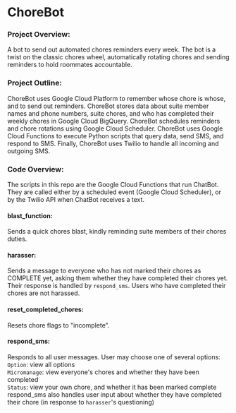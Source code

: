 # ChoreBot

### Project Overview:
A bot to send out automated chores reminders every week. The bot is a twist on the classic chores wheel, automatically rotating chores and sending reminders to hold roommates accountable.

### Project Outline:
ChoreBot uses Google Cloud Platform to remember whose chore is whose, and to send out reminders. ChoreBot stores data about suite member names and phone numbers, suite chores, and who has completed their weekly chores in Google Cloud BigQuery.
ChoreBot schedules reminders and chore rotations using Google Cloud Scheduler. ChoreBot uses Google Cloud Functions to execute Python scripts that query data, send SMS, and respond to SMS.
Finally, ChoreBot uses Twilio to handle all incoming and outgoing SMS.

### Code Overview:
The scripts in this repo are the Google Cloud Functions that run ChatBot. They are called either by a scheduled event (Google Cloud Scheduler), or by the Twilio API when ChatBot receives a text.


#### blast_function:
Sends a quick chores blast, kindly reminding suite members of their chores duties.

#### harasser:
Sends a message to everyone who has not marked their chores as COMPLETE yet, asking them whether they have completed their chores yet. Their response is handled by `respond_sms`. Users who have completed their chores are not harassed.

#### reset_completed_chores:
Resets chore flags to "incomplete".

#### respond_sms:
Responds to all user messages. User may choose one of several options: <br/>
`Option`: view all options <br/>
`Micromanage`: view everyone's chores and whether they have been completed <br/>
`Status`: view your own chore, and whether it has been marked complete <br/>
respond_sms also handles user input about whether they have completed their chore (in response to `harasser`'s questioning)
